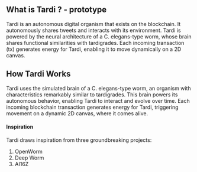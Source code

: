 ## What is Tardi ? - prototype

Tardi is an autonomous digital organism that exists on the blockchain. It autonomously shares tweets and interacts with its environment. Tardi is powered by the neural architecture of a C. elegans-type worm, whose brain shares functional similarities with tardigrades. Each incoming transaction (tx) generates energy for Tardi, enabling it to move dynamically on a 2D canvas.

## How Tardi Works

Tardi uses the simulated brain of a C. elegans-type worm, an organism with characteristics remarkably similar to tardigrades. This brain powers its autonomous behavior, enabling Tardi to interact and evolve over time. Each incoming blockchain transaction generates energy for Tardi, triggering movement on a dynamic 2D canvas, where it comes alive.

#### Inspiration

Tardi draws inspiration from three groundbreaking projects:

1. OpenWorm 
2. Deep Worm
3. AI16Z


